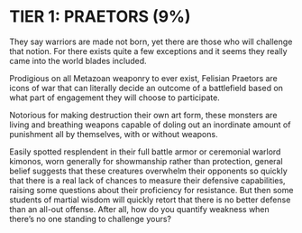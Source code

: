 # TIER 1: PRAETORS (9%)

They say warriors are made not born, yet there are those who will challenge that notion. For there exists quite a few exceptions and it seems they really came into the world blades included.

Prodigious on all Metazoan weaponry to ever exist, Felisian Praetors are icons of war that can literally decide an outcome of a battlefield based on what part of engagement they will choose to participate.

Notorious for making destruction their own art form, these monsters are living and breathing weapons capable of doling out an inordinate amount of punishment all by themselves, with or without weapons.

Easily spotted resplendent in their full battle armor or ceremonial warlord kimonos, worn generally for showmanship rather than protection, general belief suggests that these creatures overwhelm their opponents so quickly that there is a real lack of chances to measure their defensive capabilities, raising some questions about their proficiency for resistance. But then some students of martial wisdom will quickly retort that there is no better defense than an all-out offense. After all, how do you quantify weakness when there’s no one standing to challenge yours?
